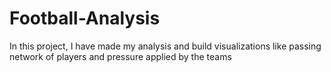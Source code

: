 # Football-Analysis
In this project, I have made my analysis and build visualizations like passing network of players and pressure applied by the teams
